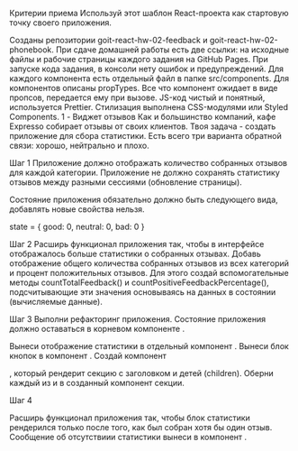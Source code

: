 Критерии приема Используй этот шаблон React-проекта как стартовую точку своего
приложения.

Созданы репозитории goit-react-hw-02-feedback и goit-react-hw-02-phonebook. При
сдаче домашней работы есть две ссылки: на исходные файлы и рабочие страницы
каждого задания на GitHub Pages. При запуске кода задания, в консоли нету ошибок
и предупреждений. Для каждого компонента есть отдельный файл в папке
src/components. Для компонентов описаны propTypes. Все что компонент ожидает в
виде пропсов, передается ему при вызове. JS-код чистый и понятный, используется
Prettier. Стилизация выполнена CSS-модулями или Styled Components. 1 - Виджет
отзывов Как и большинство компаний, кафе Expresso собирает отзывы от своих
клиентов. Твоя задача - создать приложение для сбора статистики. Есть всего три
варианта обратной связи: хорошо, нейтрально и плохо.

Шаг 1 Приложение должно отображать количество собранных отзывов для каждой
категории. Приложение не должно сохранять статистику отзывов между разными
сессиями (обновление страницы).

Состояние приложения обязательно должно быть следующего вида, добавлять новые
свойства нельзя.

state = { good: 0, neutral: 0, bad: 0 }

Шаг 2 Расширь функционал приложения так, чтобы в интерфейсе отображалось больше
статистики о собранных отзывах. Добавь отображение общего количества собранных
отзывов из всех категорий и процент положительных отзывов. Для этого создай
вспомогательные методы countTotalFeedback() и countPositiveFeedbackPercentage(),
подсчитывающие эти значения основываясь на данных в состоянии (вычисляемые
данные).

Шаг 3 Выполни рефакторинг приложения. Состояние приложения должно оставаться в
корневом компоненте <App>.

Вынеси отображение статистики в отдельный компонент
<Statistics good={} neutral={} bad={} total={} positivePercentage={}>. Вынеси
блок кнопок в компонент <FeedbackOptions options={} onLeaveFeedback={}>. Создай
компонент <Section title="">, который рендерит секцию с заголовком и детей
(children). Оберни каждый из <Statistics> и <FeedbackOptions> в созданный
компонент секции.

Шаг 4

Расширь функционал приложения так, чтобы блок статистики рендерился только после
того, как был собран хотя бы один отзыв. Сообщение об отсутствиии статистики
вынеси в компонент <Notification message="There is no feedback">.
